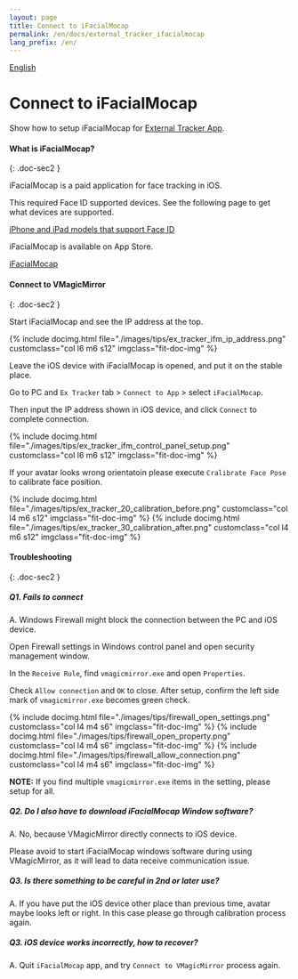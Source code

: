 ```yaml
---
layout: page
title: Connect to iFacialMocap
permalink: /en/docs/external_tracker_ifacialmocap
lang_prefix: /en/
---
```


[English](../../docs/external_tracker_ifacialmocap)

# Connect to iFacialMocap

Show how to setup iFacialMocap for [External Tracker App](./external_tracker).


#### What is iFacialMocap?
{: .doc-sec2 }

iFacialMocap is a paid application for face tracking in iOS.

This required Face ID supported devices. See the following page to get what devices are supported.

[iPhone and iPad models that support Face ID](https://support.apple.com/en-us/HT209183)

iFacialMocap is available on App Store.

[iFacialMocap](https://apps.apple.com/jp/app/ifacialmocap/id1489470545)


#### Connect to VMagicMirror
{: .doc-sec2 }

Start iFacialMocap and see the IP address at the top.

<div class="row">
{% include docimg.html file="./images/tips/ex_tracker_ifm_ip_address.png" customclass="col l6 m6 s12" imgclass="fit-doc-img" %}
</div>

Leave the iOS device with iFacialMocap is opened, and put it on the stable place.

Go to PC and `Ex Tracker` tab > `Connect to App` > select `iFacialMocap`.

Then input the IP address shown in iOS device, and click `Connect` to complete connection.

<div class="row">
{% include docimg.html file="./images/tips/ex_tracker_ifm_control_panel_setup.png" customclass="col l6 m6 s12" imgclass="fit-doc-img" %}
</div>

If your avatar looks wrong orientatoin please execute `Cralibrate Face Pose` to calibrate face position.

<div class="row">
{% include docimg.html file="./images/tips/ex_tracker_20_calibration_before.png" customclass="col l4 m6 s12" imgclass="fit-doc-img" %}
{% include docimg.html file="./images/tips/ex_tracker_30_calibration_after.png" customclass="col l4 m6 s12" imgclass="fit-doc-img" %}
</div>


#### Troubleshooting
{: .doc-sec2 }

##### Q1. Fails to connect

A. Windows Firewall might block the connection between the PC and iOS device.

Open Firewall settings in Windows control panel and open security management window.

In the `Receive Rule`, find `vmagicmirror.exe` and open `Properties`.

Check `Allow connection` and `OK` to close. After setup, confirm the left side mark of `vmagicmirror.exe` becomes green check.

<div class="row">
{% include docimg.html file="./images/tips/firewall_open_settings.png" customclass="col l4 m4 s6" imgclass="fit-doc-img" %}
{% include docimg.html file="./images/tips/firewall_open_property.png" customclass="col l4 m4 s6" imgclass="fit-doc-img" %}
{% include docimg.html file="./images/tips/firewall_allow_connection.png" customclass="col l4 m4 s6" imgclass="fit-doc-img" %}
</div>

**NOTE:** If you find multiple `vmagicmirror.exe` items in the setting, please setup for all.


##### Q2. Do I also have to download iFacialMocap Window software?

A. No, because VMagicMirror directly connects to iOS device.

Please avoid to start iFacialMocap windows software during using VMagicMirror, as it will lead to data receive communication issue.


##### Q3. Is there something to be careful in 2nd or later use?

A. If you have put the iOS device other place than previous time, avatar maybe looks left or right. In this case please go through calibration process again.


##### Q3. iOS device works incorrectly, how to recover?

A. Quit `iFacialMocap` app, and try `Connect to VMagicMirror` process again.

